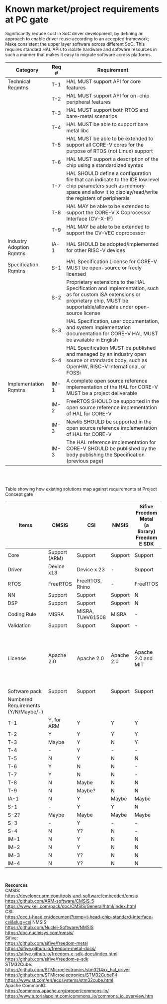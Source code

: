 
# Known market/project requirements at PC gate
Significantly reduce cost in SoC driver development, by defining an approach to enable driver reuse according to an accepted framework;<br>
Make consistent the upper layer software across different SoC. This requires standard HAL APIs to isolate hardware and software resources in such a manner that makes it easy to migrate software across platforms.

| Category | Req # | Requirement |
| --- | --- | --- |
| Technical Reqmtns	| T-1	| HAL MUST support API for core features |
|     | T-2	| HAL MUST support API for on-chip peripheral features | 
|     | T-3	| HAL MUST support both RTOS and bare-metal scenarios |
|     | T-4	| HAL MUST be able to support bare metal libc |
|     | T-5	| HAL MUST be able to be extended to support all CORE-V cores for the purpose of RTOS (not Linux) support|
|     | T-6	| HAL MUST support a description of the chip using a standardized syntax|
|     | T-7	| HAL SHOULD define a configuration file that can indicate to the IDE low level chip parameters such as memory space and allow it to display/read/write the registers of peripherals|
|     | T-8	| HAL MAY be able to be extended to support the CORE-V X Coprocessor Interface (CV-X-IF)|
|     | T-9 | HAL MAY be able to be extended to support the CV-VEC coprocessor|
| Industry Adoption Rqmtns|	IA-1	| HAL SHOULD be adopted/implemented for other RISC-V devices|
| Specification Rqmtns| S-1	| HAL Specification License for CORE-V MUST be open-source or freely licensed |
|    | S-2 | Proprietary extensions to the HAL Specification and Implementation, such as for custom ISA extensions or proprietary chip, MUST be supportable/allowable under open-source license|
|    | S-3	| HAL Specification, user documentation, and system implementation documentation for CORE-V HAL MUST be available in English |
|    | S-4	| HAL Specification MUST be published and managed by an industry open source or standards body, such as OpenHW, RISC-V International, or FOSSi|
| Implementation Rqmtns |	IM-1 | A complete open source reference implementation of the HAL for CORE-V MUST be a project deliverable |
|    | IM-2 |	FreeRTOS SHOULD be supported in the open source reference implementation of HAL for CORE-V |
|    | IM-3	|Newlib SHOULD be supported in the open source reference implementation of HAL for CORE-V |
|    | IM-3	| The HAL reference implementation for CORE-V SHOULD be published by the body publishing the Specification (previous page)| 

<br>
<br>
<br>
Table showing how existing solutions map against requirements at Project Concept gate

|  Items | 	CMSIS |	CSI |  NMSIS | Sifive Freedom Metal <br> (a library) <br> Freedom E SDK | STM32F4 HAL <br> STM32Cube <br> (a SDK?)  | CommonIO <br> (It is something different)  |
| --- | --- | --- | --- | --- | --- | --- |
| Core | Support (ARM) |	Support	| Support	|  Support  |  Support (ARM)  |     |
| Driver | Device x13 |	Device  x 23 | 	- |  Support  |  Support   |    |
| RTOS| FreeRTOS |	FreeRTOS, Rhino	| -   |   FreeRTOS  | FreeRTOS     |	    |
| NN	| Support	| Support |	Support  |  N  | Support   |	    |
| DSP	| Support	| Support	| Support	|   N  |  Support  |      |
| Coding Rule | MISRA | MISRA, TUeV61508 |	MISRA |  -  | -   |	    |
| Validation | Support |	Support |	 Support |  -  |  -  |	    |
| License |	Apache 2.0 |	Apache 2.0 |	Apache 2.0 |  Apache 2.0 and MIT  | Apache License 2.0, MIT <br> BSD-3-Clause, ST SLA0044 <br> Independent JPEG Group License  |	    |
| Software pack |	Support	| Support |	Support	|  Support  | Support   |    |
| Numbered Requirements	<br> (Y/N/Maybe/-)|     |    |    |    |    |		   |	
| T-1 |  Y, for ARM  | Y   |  Y   |   Y |  Y, for ARM  |		   |		
| T-2 |  Y  |  Y  |  Y  |  Y  |  Y   |	 |		
| T-3 |  Maybe  |  Y  |  N  |  Y  | Y  |	    |		
| T-4 | -  |  Y  | -  |  - |  -  |		   |		
| T-5 |  N  |  Y  |  N  |  N  |  N  |			|	
| T-6  | Y  |  N  | N   |  -  | -   |	   |		
| T-7 |  Y  |  N  | N | -  | -  |			|
| T-8 | N   | Maybe   |  N |  N  |   N |			|	
| T-9 |  N  |  Maybe?  |  N  |  N  |  N  |				|
| IA-1 | N  |  Y  |  Maybe  |  Maybe  | N   |			|	
| S-1 |  -  |  Y  |  Y  |  N  |  -  |	   |			
| S-2? |  Maybe  |  Maybe  |  Maybe  |  Maybe  |  Maybe  |	    |		
| S-3 |  -  |  Y  |  -  |  -  |   - |		   |	
| S-4 |  N  |  Y?  |  N  | -  |  N  |      |			
| IM-1 | N  |  Y  |  N  |  N  |  N  |		   |		
| IM-2 | N  |  Y  |  N  |  N  |   N |	    |			
| IM-3 | N  |  Y?  |  N  |  N  |  N  |	     |			
| IM-4 | N  |  Y?  |  N  |  N  |   N |		    |	
<br>

**Resources** <br>
CMSIS: <br> https://developer.arm.com/tools-and-software/embedded/cmsis <br> https://github.com/ARM-software/CMSIS_5 <br> https://www.keil.com/pack/doc/CMSIS/General/html/index.html <br>
CSI: <br>https://occ.t-head.cn/document?temp=t-head-chip-standard-interface-csi&slug=csi
NMSIS: <br> https://github.com/Nuclei-Software/NMSIS <br> https://doc.nucleisys.com/nmsis/ <br> 
Sifive: <br>  https://github.com/sifive/freedom-metal <br> https://sifive.github.io/freedom-metal-docs/ <br> https://sifive.github.io/freedom-e-sdk-docs/index.html <br> https://github.com/sifive/freedom-e-sdk <br>
STM32Cube: <br> https://github.com/STMicroelectronics/stm32f4xx_hal_driver <br> https://github.com/STMicroelectronics/STM32CubeF4 <br> https://www.st.com/en/ecosystems/stm32cube.html <br> 
Apache CommonIO: <br> https://commons.apache.org/proper/commons-io/ <br> https://www.tutorialspoint.com/commons_io/commons_io_overview.htm <br>
  





